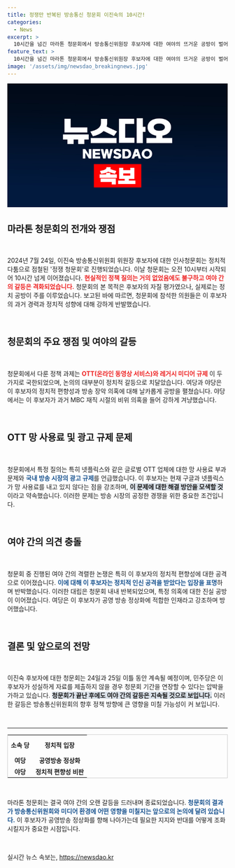 ```yaml
---
title: 정쟁만 반복된 방송통신 청문회 이진숙의 10시간!
categories:
  - News
excerpt: >
  10시간을 넘긴 마라톤 청문회에서 방송통신위원장 후보자에 대한 여야의 뜨거운 공방이 벌어졌다. 정책 논의는 실종되고 정치적 갈등만 남은 상황, 과연 방송의 미래는 어떻게 될 것인가? 클릭해 그 진실을 확인해보세요!
feature_text: >
  10시간을 넘긴 마라톤 청문회에서 방송통신위원장 후보자에 대한 여야의 뜨거운 공방이 벌어졌다. 정책 논의는 실종되고 정치적 갈등만 남은 상황, 과연 방송의 미래는 어떻게 될 것인가? 클릭해 그 진실을 확인해보세요!
image: '/assets/img/newsdao_breakingnews.jpg'
---
```


<p><img src="/assets/img/newsdao_breakingnews.jpg" alt="ontimetimes 속보" /></p>

<h2 data-ke-size="size26">마라톤 청문회의 전개와 쟁점</h2>

<p data-ke-size="size16">&nbsp;</p>

<p data-ke-size="size16">2024년 7월 24일, 이진숙 방송통신위원회 위원장 후보자에 대한 인사청문회는 정치적 다툼으로 점철된 '정쟁 청문회'로 진행되었습니다. 이날 청문회는 오전 10시부터 시작되어 10시간 넘게 이어졌습니다. <b><span style="color: #ee2323;">현실적인 정책 질의는 거의 없었음에도 불구하고 여야 간의 갈등은 격화되었습니다.</span></b> 청문회의 본 목적은 후보자의 자질 평가였으나, 실제로는 정치 공방이 주를 이루었습니다. 보고된 바에 따르면, 청문회에 참석한 의원들은 이 후보자의 과거 경력과 정치적 성향에 대해 강하게 반발했습니다.</p>

<p data-ke-size="size16">&nbsp;</p>

<h2 data-ke-size="size26">청문회의 주요 쟁점 및 여야의 갈등</h2>

<p data-ke-size="size16">&nbsp;</p>

<p data-ke-size="size16">청문회에서 다룬 정책 과제는 <b><span style="color: #ee2323;">OTT(온라인 동영상 서비스)와 레거시 미디어 규제</span></b> 이 두 가지로 국한되었으며, 논의의 대부분이 정치적 갈등으로 치달았습니다. 여당과 야당은 이 후보자의 정치적 편향성과 방송 장악 의혹에 대해 날카롭게 공방을 펼쳤습니다. 야당에서는 이 후보자가 과거 MBC 재직 시절의 비위 의혹을 들어 강하게 겨냥했습니다.</p>

<p data-ke-size="size16">&nbsp;</p>

<h2 data-ke-size="size26">OTT 망 사용료 및 광고 규제 문제</h2>

<p data-ke-size="size16">&nbsp;</p>

<p data-ke-size="size16">청문회에서 특정 질의는 특히 넷플릭스와 같은 글로벌 OTT 업체에 대한 망 사용료 부과 문제와 <b><span style="color: #1a5490;">국내 방송 시장의 광고 규제</span></b>를 언급했습니다. 이 후보자는 현재 구글과 넷플릭스가 망 사용료를 내고 있지 않다는 점을 강조하며, <b><span style="background-color: #21538527;">이 문제에 대한 해결 방안을 모색할 것</span></b>이라고 약속했습니다. 이러한 문제는 방송 시장의 공정한 경쟁을 위한 중요한 조건입니다.</p>

<p data-ke-size="size16">&nbsp;</p>

<h2 data-ke-size="size26">여야 간의 의견 충돌</h2>

<p data-ke-size="size16">&nbsp;</p>

<p data-ke-size="size16">청문회 중 진행된 여야 간의 격렬한 논쟁은 특히 이 후보자의 정치적 편향성에 대한 공격으로 이어졌습니다. <b><span style="color: #1a5490;">이에 대해 이 후보자는 정치적 인신 공격을 받았다는 입장을 표명</span></b>하며 반박했습니다. 이러한 대립은 청문회 내내 반복되었으며, 특정 의혹에 대한 진실 공방이 이어졌습니다. 여당은 이 후보자가 공영 방송 정상화에 적합한 인재라고 강조하며 방어했습니다.</p>

<p data-ke-size="size16">&nbsp;</p>

<h2 data-ke-size="size26">결론 및 앞으로의 전망</h2>

<p data-ke-size="size16">&nbsp;</p>

<p data-ke-size="size16">이진숙 후보자에 대한 청문회는 24일과 25일 이틀 동안 계속될 예정이며, 민주당은 이 후보자가 성실하게 자료를 제출하지 않을 경우 청문회 기간을 연장할 수 있다는 압박을 가하고 있습니다. <b><span style="background-color: #21538527;">청문회가 끝난 후에도 여야 간의 갈등은 지속될 것으로 보입니다.</span></b> 이러한 갈등은 방송통신위원회의 향후 정책 방향에 큰 영향을 미칠 가능성이 커 보입니다.</p>

<p data-ke-size="size16">&nbsp;</p>

<hr />

<table style="width: 100%; border: 1px solid #ccc;">
    <tr>
        <td style="text-align: center; height: 40px;"><b>소속 당</b></td>
        <td style="text-align: center; height: 40px;"><b>정치적 입장</b></td>
    </tr>
    <tr>
        <td style="text-align: center; height: 17px;"><b>여당</b></td>
        <td style="text-align: center; height: 17px;"><b>공영방송 정상화</b></td>
    </tr>
    <tr>
        <td style="text-align: center; height: 17px;"><b>야당</b></td>
        <td style="text-align: center; height: 17px;"><b>정치적 편향성 비판</b></td>
    </tr>
</table>

<p data-ke-size="size16">&nbsp;</p>

<p data-ke-size="size16">마라톤 청문회는 결국 여야 간의 오랜 갈등을 드러내며 종료되었습니다. <b><span style="color: #1a5490;">청문회의 결과가 방송통신위원회와 미디어 환경에 어떤 영향을 미칠지는 앞으로의 논의에 달려 있습니다.</span></b> 이 후보자가 공영방송 정상화를 향해 나아가는데 필요한 지지와 반대를 어떻게 조화시킬지가 중요한 시점입니다.</p>

<p data-ke-size="size16">&nbsp;</p>
실시간 뉴스 속보는, <a href="https://newsdao.kr" rel="dofollow">https://newsdao.kr</a>


